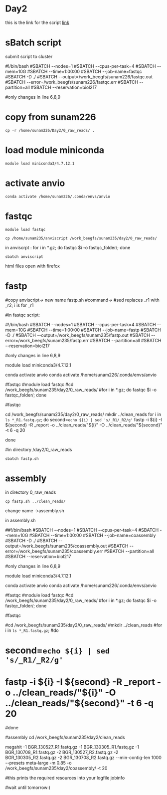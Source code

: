 # Day2 

this is the link for the script [link](https://github.com/AammarTufail/Bioinformatics_Master_Module2023/blob/main/Day-2/Tutorial_Day2.md)


# sBatch script 

submit script to cluster

#!/bin/bash
#SBATCH --nodes=1
#SBATCH --cpus-per-task=4
#SBATCH --mem=10G
#SBATCH --time=1:00:00
#SBATCH --job-name=fastqc
#SBATCH -D ./
#SBATCH --output=/work_beegfs/sunam226/fastqc.out
#SBATCH --error=/work_beegfs/sunam226/fastqc.err
#SBATCH --partition=all
#SBATCH --reservation=biol217

#only changes in line 6,8,9

# copy from sunam226

```
cp -r /home/sunam226/Day2/0_raw_reads/ .
```
# load module miniconda
```
module load miniconda3/4.7.12.1
```

# activate anvio

```
conda activate /home/sunam226/.conda/envs/anvio
```



# fastqc
```
module load fastqc
```
```
cp /home/sunam235/anviscript /work_beegfs/sunam235/day2/0_raw_reads/
```


in anviscrpt : for i in *.gz; do fastqc $i -o fastqc_folder/; done

```
sbatch anviscript
```

html files open with firefox

# fastp
#copy anviscript-> new name fastp.sh
#command->
#sed replaces _r1 with _r2; i is for _r1

#in fastqc script:

#!/bin/bash
#SBATCH --nodes=1
#SBATCH --cpus-per-task=4
#SBATCH --mem=10G
#SBATCH --time=1:00:00
#SBATCH --job-name=fastp
#SBATCH -D ./
#SBATCH --output=/work_beegfs/sunam235/fastp.out
#SBATCH --error=/work_beegfs/sunam235/fastp.err
#SBATCH --partition=all
#SBATCH --reservation=biol217

#only changes in line 6,8,9

module load miniconda3/4.7.12.1

conda activate anvio
conda activate /home/sunam226/.conda/envs/anvio


#fastqc
#module load fastqc
#cd /work_beegfs/sunam235/day2/0_raw_reads/
#for i in *.gz; do fastqc $i -o fastqc_folder/; done

#fastqc

cd /work_beegfs/sunam235/day2/0_raw_reads/
mkdir ../clean_reads
for i in `ls *_R1.fastq.gz`;
do
    second=`echo ${i} | sed 's/_R1/_R2/g'`
    fastp -i ${i} -I ${second} -R _report -o ../clean_reads/"${i}" -O ../clean_reads/"${second}" -t 6 -q 20

done


#in directory /day2/0_raw_reads
```
sbatch fastp.sh
```
# assembly

in directory 0_raw_reads

```
cp fastp.sh ../clean_reads/
```


change name ->assembly.sh

in assembly.sh

##!/bin/bash
#SBATCH --nodes=1
#SBATCH --cpus-per-task=4
#SBATCH --mem=10G
#SBATCH --time=1:00:00
#SBATCH --job-name=coassembly
#SBATCH -D ./
#SBATCH --output=/work_beegfs/sunam235/coassembly.out
#SBATCH --error=/work_beegfs/sunam235/coassembly.err
#SBATCH --partition=all
#SBATCH --reservation=biol217

#only changes in line 6,8,9

module load miniconda3/4.7.12.1

conda activate anvio
conda activate /home/sunam226/.conda/envs/anvio


#fastqc
#module load fastqc
#cd /work_beegfs/sunam235/day2/0_raw_reads/
#for i in *.gz; do fastqc $i -o fastqc_folder/; done

#fastqc

#cd /work_beegfs/sunam235/day2/0_raw_reads/
#mkdir ../clean_reads
#for i in `ls *_R1.fastq.gz`;
#do
 #   second=`echo ${i} | sed 's/_R1/_R2/g'`
  #  fastp -i ${i} -I ${second} -R _report -o ../clean_reads/"${i}" -O ../clean_reads/"${second}" -t 6 -q 20

#done

#assembly
cd /work_beegfs/sunam235/day2/clean_reads

                                       
megahit -1 BGR_130527_R1.fastq.gz -1 BGR_130305_R1.fastq.gz -1 BGR_130708_R1.fastq.gz -2 BGR_130527_R2.fastq.gz -2 BGR_130305_R2.fastq.gz -2 BGR_130708_R2.fastq.gz --min-contig-len 1000 --presets meta-large -m 0.85 -o /work_beegfs/sunam235/day2/coassembly/ -t 20                      

#this prints the required resources into your logfile
jobinfo

#wait until tomorrow:)